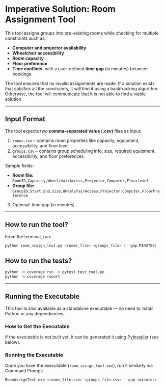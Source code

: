 # Imperative Solution: Room Assignment Tool

This tool assigns groups into pre-existing rooms while checking for multiple constraints such as:

- **Computer and projector availability**
- **Wheelchair accessibility**
- **Room capacity**
- **Floor preference**
- **Time conflicts**, with a user-defined **time gap** (in minutes) between bookings

The tool ensures that no invalid assignments are made. If a solution exists that satisfies all the constraints, it will find it using a backtracking algorithm.
Otherwise, the tool will communicate that it is not able to find a viable solution.

---

## Input Format

The tool expects two **comma-separated value (.csv)** files as input:

1. `rooms.csv` – contains room properties like capacity, equipment, accessibility, and floor level.
2. `groups.csv` – contains group scheduling info, size, required equipment, accessibility, and floor preferences.

Sample fields:
- **Room file:** `RoomID,Capacity,WheelchairAccess,Projector,Computer,FloorLevel`
- **Group file:** `GroupID,Start,End,Size,WheelchairAccess,Projector,Computer,FloorPreference`

3. Optional: time gap (in minutes)


---

## How to run the tool?

From the terminal, run:

```bash
python room_assign_tool.py <rooms_file> <groups_file> [--gap MINUTES]
```
## How to run the tests?
```bash
python -m coverage run -m pytest test_tool.py
python -m coverage report
```

---

## Running the Executable

This tool is also available as a standalone executable — no need to install Python or any dependencies.

### How to Get the Executable

If the executable is not built yet, it can be generated it using [PyInstaller](https://pyinstaller.org/en/stable/) (see below).  

### Running the Executable
Once you have the executable (`room_assign_tool.exe`), run it similarly via Command Prompt:

```bash
RoomAssignTool.exe <rooms_file.csv> <groups_file.csv> --gap <minutes> [--output output_file.csv]
```
